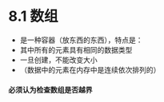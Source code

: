 # 8.1 数组

- 是一种容器（放东西的东西），特点是：
- 其中所有的元素具有相同的数据类型
- 一旦创建，不能改变大小
- （数据中的元素在内存中是连续依次排列的）

#### 必须认为检查数组是否越界
